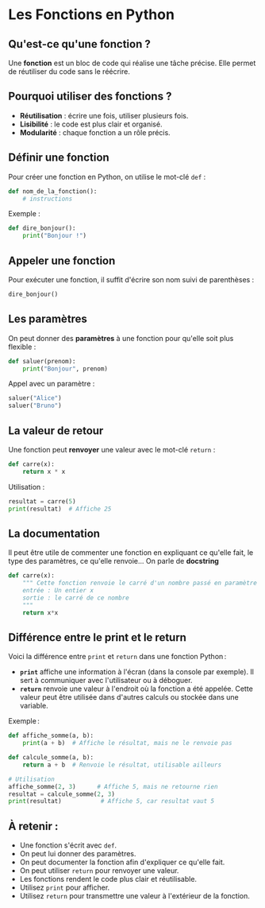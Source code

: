 # Les Fonctions en Python

## Qu'est-ce qu'une fonction ?

Une **fonction** est un bloc de code qui réalise une tâche précise. Elle permet de réutiliser du code sans le réécrire.

## Pourquoi utiliser des fonctions ?

- **Réutilisation** : écrire une fois, utiliser plusieurs fois.
- **Lisibilité** : le code est plus clair et organisé.
- **Modularité** : chaque fonction a un rôle précis.

## Définir une fonction

Pour créer une fonction en Python, on utilise le mot-clé `def` :

```python
def nom_de_la_fonction():
    # instructions
```

Exemple :

```python
def dire_bonjour():
    print("Bonjour !")
```

## Appeler une fonction

Pour exécuter une fonction, il suffit d'écrire son nom suivi de parenthèses :

```python
dire_bonjour()
```

## Les paramètres

On peut donner des **paramètres** à une fonction pour qu'elle soit plus flexible :

```python
def saluer(prenom):
    print("Bonjour", prenom)
```

Appel avec un paramètre :

```python
saluer("Alice")
saluer("Bruno")
```

## La valeur de retour

Une fonction peut **renvoyer** une valeur avec le mot-clé `return` :

```python
def carre(x):
    return x * x
```

Utilisation :

```python
resultat = carre(5)
print(resultat)  # Affiche 25
```

## La documentation
 Il peut être utile de commenter une fonction en expliquant ce qu'elle fait, le type des paramètres, ce qu'elle renvoie... On parle de **docstring**

```py
def carre(x):
    """ Cette fonction renvoie le carré d'un nombre passé en paramètre
    entrée : Un entier x
    sortie : le carré de ce nombre
    """
    return x*x
```
## Différence entre le print et le return
Voici la différence entre `print` et `return` dans une fonction Python :

- **`print`** affiche une information à l'écran (dans la console par exemple). Il sert à communiquer avec l'utilisateur ou à déboguer.
- **`return`** renvoie une valeur à l'endroit où la fonction a été appelée. Cette valeur peut être utilisée dans d'autres calculs ou stockée dans une variable.

Exemple :

````python
def affiche_somme(a, b):
    print(a + b)  # Affiche le résultat, mais ne le renvoie pas

def calcule_somme(a, b):
    return a + b  # Renvoie le résultat, utilisable ailleurs

# Utilisation
affiche_somme(2, 3)      # Affiche 5, mais ne retourne rien
resultat = calcule_somme(2, 3)
print(resultat)           # Affiche 5, car resultat vaut 5
````



## À retenir :

- Une fonction s'écrit avec `def`.
- On peut lui donner des paramètres.
- On peut documenter la fonction afin d'expliquer ce qu'elle fait.
- On peut utiliser `return` pour renvoyer une valeur.
- Les fonctions rendent le code plus clair et réutilisable.
- Utilisez `print` pour afficher.
- Utilisez `return` pour transmettre une valeur à l'extérieur de la fonction.

